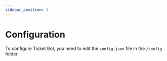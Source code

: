 ```yaml
---
sidebar_position: 3
---
```


# Configuration

To configure Ticket Bot, you need to edit the `config.json` file in the `/config` folder.